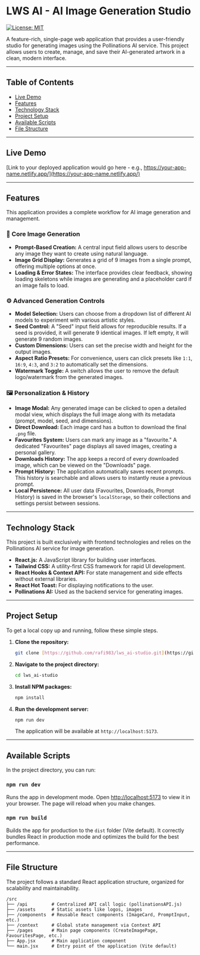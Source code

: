 # LWS AI - AI Image Generation Studio

[![License: MIT](https://img.shields.io/badge/License-MIT-yellow.svg)](https://opensource.org/licenses/MIT)

A feature-rich, single-page web application that provides a user-friendly studio for generating images using the Pollinations AI service. This project allows users to create, manage, and save their AI-generated artwork in a clean, modern interface.

---

## Table of Contents

- [Live Demo](#live-demo)
- [Features](#features)
- [Technology Stack](#technology-stack)
- [Project Setup](#project-setup)
- [Available Scripts](#available-scripts)
- [File Structure](#file-structure)

---

## Live Demo

[Link to your deployed application would go here - e.g., https://your-app-name.netlify.app/](https://your-app-name.netlify.app/)

---

## Features

This application provides a complete workflow for AI image generation and management.

### 🎨 Core Image Generation
* **Prompt-Based Creation:** A central input field allows users to describe any image they want to create using natural language.
* **Image Grid Display:** Generates a grid of 9 images from a single prompt, offering multiple options at once.
* **Loading & Error States:** The interface provides clear feedback, showing loading skeletons while images are generating and a placeholder card if an image fails to load.

### ⚙️ Advanced Generation Controls
* **Model Selection:** Users can choose from a dropdown list of different AI models to experiment with various artistic styles.
* **Seed Control:** A "Seed" input field allows for reproducible results. If a seed is provided, it will generate 9 identical images. If left empty, it will generate 9 random images.
* **Custom Dimensions:** Users can set the precise width and height for the output images.
* **Aspect Ratio Presets:** For convenience, users can click presets like `1:1`, `16:9`, `4:3`, and `3:2` to automatically set the dimensions.
* **Watermark Toggle:** A switch allows the user to remove the default logo/watermark from the generated images.

### 🖼️ Personalization & History
* **Image Modal:** Any generated image can be clicked to open a detailed modal view, which displays the full image along with its metadata (prompt, model, seed, and dimensions).
* **Direct Download:** Each image card has a button to download the final `.png` file.
* **Favourites System:** Users can mark any image as a "favourite." A dedicated "Favourites" page displays all saved images, creating a personal gallery.
* **Downloads History:** The app keeps a record of every downloaded image, which can be viewed on the "Downloads" page.
* **Prompt History:** The application automatically saves recent prompts. This history is searchable and allows users to instantly reuse a previous prompt.
* **Local Persistence:** All user data (Favourites, Downloads, Prompt History) is saved in the browser's `localStorage`, so their collections and settings persist between sessions.

---

## Technology Stack

This project is built exclusively with frontend technologies and relies on the Pollinations AI service for image generation.

* **React.js:** A JavaScript library for building user interfaces.
* **Tailwind CSS:** A utility-first CSS framework for rapid UI development.
* **React Hooks & Context API:** For state management and side effects without external libraries.
* **React Hot Toast:** For displaying notifications to the user.
* **Pollinations AI:** Used as the backend service for generating images.

---

## Project Setup

To get a local copy up and running, follow these simple steps.

1.  **Clone the repository:**
    ```sh
    git clone [https://github.com/rafi983/lws_ai-studio.git](https://github.com/rafi983/lws_ai-studio.git)
    ```
2.  **Navigate to the project directory:**
    ```sh
    cd lws_ai-studio 
    ```
3.  **Install NPM packages:**
    ```sh
    npm install
    ```
4.  **Run the development server:**
    ```sh
    npm run dev
    ```
    The application will be available at `http://localhost:5173`.

---

## Available Scripts

In the project directory, you can run:

### `npm run dev`
Runs the app in development mode. Open [http://localhost:5173](http://localhost:5173) to view it in your browser. The page will reload when you make changes.

### `npm run build`
Builds the app for production to the `dist` folder (Vite default). It correctly bundles React in production mode and optimizes the build for the best performance.

---

## File Structure

The project follows a standard React application structure, organized for scalability and maintainability.

```text
/src
├── /api         # Centralized API call logic (pollinationsAPI.js)
├── /assets      # Static assets like logos, images
├── /components  # Reusable React components (ImageCard, PromptInput, etc.)
├── /context     # Global state management via Context API
├── /pages       # Main page components (CreateImagePage, FavouritesPage, etc.)
├── App.jsx      # Main application component
└── main.jsx     # Entry point of the application (Vite default)